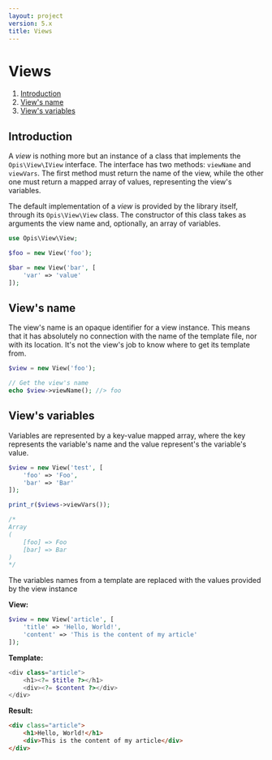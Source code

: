 ```yaml
---
layout: project
version: 5.x
title: Views
---
```

# Views

1. [Introduction](#introduction)
2. [View's name](#views-name)
3. [View's variables](#views-variables)

## Introduction

A *view* is nothing more but an instance of a class that implements the `Opis\View\IView` interface.
The interface has two methods: `viewName` and `viewVars`. The first method must return the
name of the view, while the other one must return a mapped array of values, representing the view's variables.

The default implementation of a *view* is provided by the library itself, through its `Opis\View\View` class. 
The constructor of this class takes as arguments the view name and, optionally, an array of variables.

```php
use Opis\View\View;

$foo = new View('foo');

$bar = new View('bar', [
    'var' => 'value'
]);
```

## View's name

The view's name is an opaque identifier for a view instance. This means that it has 
absolutely no connection with the name of the template file, nor with its location.
It's not the view's job to know where to get its template from.

```php
$view = new View('foo');

// Get the view's name
echo $view->viewName(); //> foo
```

## View's variables

Variables are represented by a key-value mapped array, where the key represents
the variable's name and the value represent's the variable's value.

```php
$view = new View('test', [
    'foo' => 'Foo',
    'bar' => 'Bar'
]);

print_r($views->viewVars());

/*
Array
(
    [foo] => Foo
    [bar] => Bar
)
*/
```

The variables names from a template are replaced with the values provided by the view instance

**View:**

```php
$view = new View('article', [
    'title' => 'Hello, World!',
    'content' => 'This is the content of my article'
]);
```

**Template:**

```php
<div class="article">
    <h1><?= $title ?></h1>
    <div><?= $content ?></div>
</div>
```

**Result:**

```html
<div class="article">
    <h1>Hello, World!</h1>
    <div>This is the content of my article</div>
</div>
```
